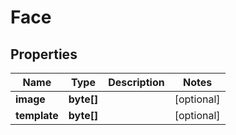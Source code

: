 
# Face

## Properties
Name | Type | Description | Notes
------------ | ------------- | ------------- | -------------
**image** | **byte[]** |  |  [optional]
**template** | **byte[]** |  |  [optional]



